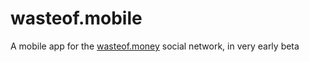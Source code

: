 # wasteof.mobile
A mobile app for the [wasteof.money](https://wasteof.money) social network, in very early beta
